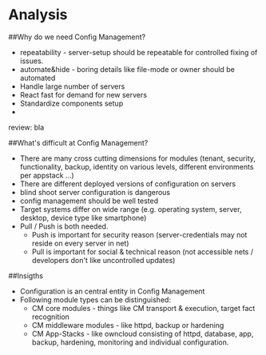 # Analysis

##Why do we need Config Management?
* repeatability - server-setup should be repeatable for controlled fixing of issues.
* automate&hide - boring details like file-mode or owner should be automated
* Handle large number of servers
* React fast for demand for new servers
* Standardize components setup
* 

review: bla

##What's difficult at Config Management?
* There are many cross cutting dimensions for modules (tenant, security, functionality, backup, identity on various levels, different environments per appstack ...)
* There are different deployed versions of configuration on servers
* blind shoot server configuration is dangerous
* config management should be well tested
* Target systems differ on wide range (e.g. operating system, server, desktop, device type like smartphone)
* Pull / Push is both needed.
  * Push is important for security reason (server-credentials may not reside on every server in net)
  * Pull is important for social & technical reason (not accessible nets / developers don't like uncontrolled updates)
  
##Insigths
* Configuration is an central entity in Config Management
* Following module types can be distinguished:
  * CM core modules - things like CM transport & execution, target fact recognition
  * CM middleware modules - like httpd, backup or hardening
  * CM App-Stacks - like owncloud consisting of httpd, database, app, backup, hardening, monitoring and individual configuration.
  
  
